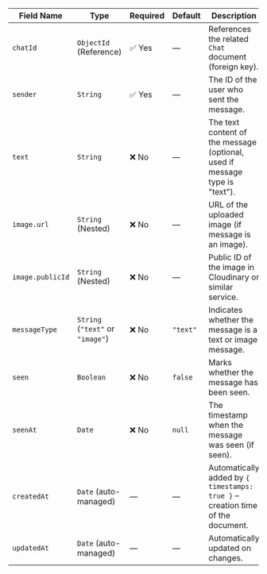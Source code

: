 | **Field Name**   | **Type**                         | **Required** | **Default** | **Description**                                                                |
| ---------------- | -------------------------------- | ------------ | ----------- | ------------------------------------------------------------------------------ |
| `chatId`         | `ObjectId` (Reference)           | ✅ Yes        | —           | References the related `Chat` document (foreign key).                          |
| `sender`         | `String`                         | ✅ Yes        | —           | The ID of the user who sent the message.                                       |
| `text`           | `String`                         | ❌ No         | —           | The text content of the message (optional, used if message type is "text").    |
| `image.url`      | `String` (Nested)                | ❌ No         | —           | URL of the uploaded image (if message is an image).                            |
| `image.publicId` | `String` (Nested)                | ❌ No         | —           | Public ID of the image in Cloudinary or similar service.                       |
| `messageType`    | `String` (`"text"` or `"image"`) | ❌ No         | `"text"`    | Indicates whether the message is a text or image message.                      |
| `seen`           | `Boolean`                        | ❌ No         | `false`     | Marks whether the message has been seen.                                       |
| `seenAt`         | `Date`                           | ❌ No         | `null`      | The timestamp when the message was seen (if seen).                             |
| `createdAt`      | `Date` (auto-managed)            | —            | —           | Automatically added by `{ timestamps: true }` – creation time of the document. |
| `updatedAt`      | `Date` (auto-managed)            | —            | —           | Automatically updated on changes.                                              |
